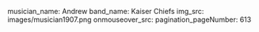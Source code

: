 musician_name: Andrew
band_name: Kaiser Chiefs
img_src: images/musician1907.png
onmouseover_src: 
pagination_pageNumber: 613